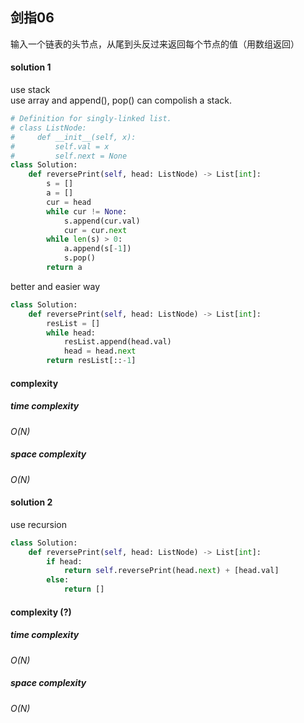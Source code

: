 ## 剑指06
输入一个链表的头节点，从尾到头反过来返回每个节点的值（用数组返回）

#### solution 1
use stack  
use array and append(), pop() can compolish a stack.
```python 
# Definition for singly-linked list.
# class ListNode:
#     def __init__(self, x):
#         self.val = x
#         self.next = None
class Solution:
    def reversePrint(self, head: ListNode) -> List[int]:
        s = []
        a = []
        cur = head
        while cur != None:
            s.append(cur.val)
            cur = cur.next
        while len(s) > 0:
            a.append(s[-1])
            s.pop()
        return a
```
better and easier way
```python
class Solution:
    def reversePrint(self, head: ListNode) -> List[int]:
        resList = []
        while head:
            resList.append(head.val)
            head = head.next
        return resList[::-1]
```
#### complexity
##### time complexity
*O(N)*
##### space complexity
*O(N)*
#### solution 2
use recursion
```python
class Solution:
    def reversePrint(self, head: ListNode) -> List[int]:
        if head:
            return self.reversePrint(head.next) + [head.val]
        else:
            return []
```
#### complexity (?)
##### time complexity
*O(N)*
##### space complexity
*O(N)*